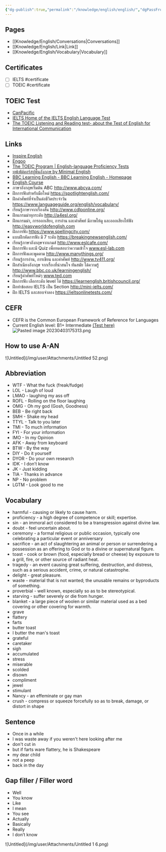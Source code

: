 ```yaml
---
{"dg-publish":true,"permalink":"/knowledge/english/english/","dgPassFrontmatter":true}
---
```


## Pages

- [[Knowledge/English/Conversations\|Conversations]]
- [[Knowledge/English/Link\|Link]]
- [[Knowledge/English/Vocabulary\|Vocabulary]]


## Certificates
- [ ] IELTS #certificate
- [ ] TOEIC #certificate
## TOEIC Test
- [CanPacific](http://www.canpacificcollege.com/toeictest/toeictextstart.php)
- [IELTS Home of the IELTS English Language Test](https://www.ielts.org/)
- [The TOEIC Listening and Reading test- about the Test of English for International Communication](https://www.examenglish.com/TOEIC/toeic_listening_and_reading.htm)
## Links
- [Inspire English](https://www.inspire-english.in.th/)
- [Engoo](https://engoo.co.th/)
- [The TOEIC Program | English-language Proficiency Tests](https://www.ets.org/toeic.html)
- [บุฟเฟ่ต์คอร์สปูพื้นอังกฤษ by Minimal English](https://www.facebook.com/groups/englishbuffetbyminimalenglish/announcements)
- [BBC Learning English - BBC Learning English - Homepage](https://www.bbc.com/learningenglish/)
- [English Course](https://english-improve.com/p/c51207c1-684a-4131-b5ba-fe14a27ae53e/21170e90-da17-4822-8278-a67885e10851)
- ภาษาอังกฤษเริ่มต้น ABC http://www.abcya.com/
- ฝึกการฟังสำหรับมือใหม่ https://spotlightenglish.com/
- ฝึกคำศัพท์ที่จำเป็นต่อชีวิตประจำวัน https://www.languageguide.org/english/vocabulary/
- เรียนรู้ภาษาจากเรื่องสั้น http://www.cdlponline.org/
- ฝึกแกรมม่าทุกระดับ http://a4esl.org/
- ฝึกแกรมม่า, การออกเสียง, การอ่าน และคำศัพท์ มีภาพให้ดู และออกเสียงให้ฟัง http://easyworldofenglish.com
- ฝึกการฟัง https://www.spellingcity.com/
- แบบฝึกหัดการฟัง มี 7 ระดับ https://breakingnewsenglish.com/
- เรียนรู้ภาษาอังกฤษจากเกมส์ http://www.eslcafe.com/
- ฝึกการฟัง และมี Quiz เพื่อทดสอบว่าความเข้าใจ www.esl-lab.com
- ฝึกการฟังและพูดตาม http://www.manythings.org/
- เรียนรู้การอ่าน, การเขียน และคำศัพท์ http://www.tv411.org/
- ฝึกสำเนียงอังกฤษ จากเรื่องที่น่าสนใจ ทันสมัย ได้ความรู้ http://www.bbc.co.uk/learningenglish/
- เรียนรู้คำศัพท์ใหม่ๆ www.ted.com
- ฝึกการฟัง เลือกระดับ level ได้ https://learnenglish.britishcouncil.org/
- ฝึกทำข้อสอบ IELTS เป็น Section http://mini-ielts.com/
- ฝึก IELTS และสอบจำลอง https://ieltsonlinetests.com/
## CEFR
- CEFR is the Common European Framework of Reference for Languages
- Current English level: B1+ Intermediate [(Test here)](https://test.modulo-education.org/) 
![Pasted image 20230403175313.png](/img/user/Attachments/Pasted%20image%2020230403175313.png)
## How to use A-AN
![Untitled](/img/user/Attachments/Untitled 52.png)
## Abbreviation
- WTF - What the fuck (freak/fudge)
- LOL - Laugh of loud
- LMAO - laughing my ass off
- ROFL - Rolling on the floor laughing
- OMG - Oh my god (Gosh, Goodness)
- BEB - Be right back
- SMH - Shake my head
- TTYL - Talk to you later
- TMI - To much information
- FYI - For your information
- IMO - In my Opinion
- AFK - Away from keyboard
- BTW - By the way
- DIY - Do it yourself
- DYOR - Do your own research
- IDK - I don’t know
- JK - Just kidding
- TIA - Thanks in advance
- NP - No problem
- LGTM - Look good to me
## Vocabulary
- harmful - causing or likely to cause harm.
- proficiency - a high degree of competence or skill; expertise.
- sin - an immoral act considered to be a transgression against divine law.
- doubt - feel uncertain about.
- ceremony - a formal religious or public occasion, typically one celebrating a particular event or anniversary
- sacrifice - an act of slaughtering an animal or person or surrendering a possession as an offering to God or to a divine or supernatural figure.
- toast - cook or brown (food, especially bread or cheese) by exposure to a grill, fire, or other source of radiant heat.
- tragedy - an event causing great suffering, destruction, and distress, such as a serious accident, crime, or natural catastrophe.
- delight - great pleasure.
- waste - material that is not wanted; the unusable remains or byproducts of something.
- proverbial - well known, especially so as to be stereotypical.
- starving - suffer severely or die from hunger.
- blanket - a large piece of woolen or similar material used as a bed covering or other covering for warmth.
- grave
- flattery
- farts
- butter toast
- I butter the man's toast
- grateful
- caretaker
- sigh
- accumulated
- stress
- miserable
- scolded
- disown
- compliment
- jewel
- stimulant
- Nancy - an effeminate or gay man
- crush - compress or squeeze forcefully so as to break, damage, or distort in shape
## Sentence
- Once in a while
- I was waste away if you weren't here looking after me
- don't cut in
- but if farts ware flattery, he is Shakespeare
- my dear child
- not a peep
- back in the day
## Gap filler / Filler word
- Well
- You know
- Like
- I mean
- You see
- Actually
- Basically
- Really
- I don’t know

![Untitled](/img/user/Attachments/Untitled 1 6.png)
